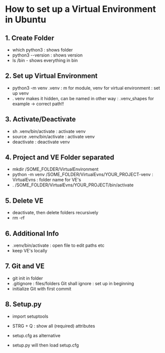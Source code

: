 # How to set up a Virtual Environment in Ubuntu

## 1. Create Folder

* which python3 : shows folder
* python3 --version : shows version
* ls /bin - shows everything in bin

## 2. Set up Virtual Environment

* python3 -m venv .venv : m for module, venv for virtual environment : set up venv
* . venv makes it hidden, can be named in other way : .venv_shapes for example
 -> correct path!!

## 3. Activate/Deactivate

* sh .venv/bin/activate : activate venv
* source .venv/bin/activate : activate venv
* deactivate : deactivate venv

## 4. Project and VE Folder separated

* mkdir /SOME_FOLDER/VirtualEnvironment
* python -m venv /SOME_FOLDER/VirtualEvns/YOUR_PROJECT-venv : VirtualEvns : folder name for VE's
* . /SOME_FOLDER/VirtualEvns/YOUR_PROJECT/bin/activate

## 5. Delete VE

* deactivate, then delete folders recursively
* rm -rf

## 6. Additional Info

* .venv/bin/activate : open file to edit paths etc
* keep VE's locally

## 7. Git and VE

* git init in folder
* .gitignore : files/folders Git shall ignore : set up in beginning
* initialize Git with first commit

## 8. Setup.py

* import setuptools
* STRG + Q : show all (required) attributes

* setup.cfg as alternative
* setup.py will then load setup.cfg
